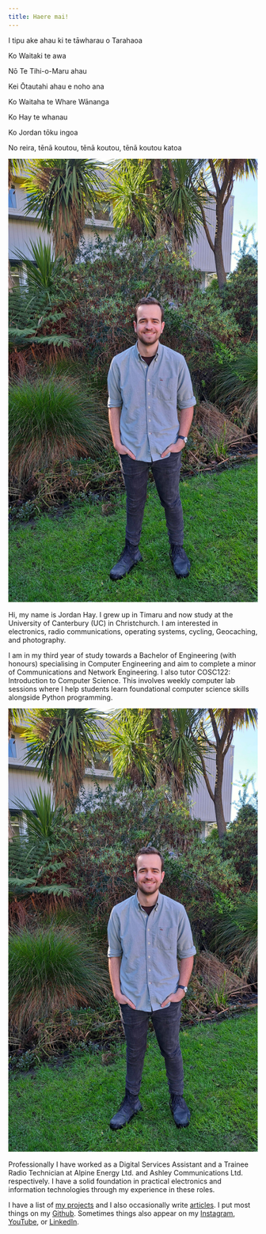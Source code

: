 ```yaml
---
title: Haere mai!
---
```


<link rel="stylesheet" type="text/css" href="css/index.css" />
<link rel="stylesheet" type="text/css" href="css/bee.css" />

<section id="pepeha">
    <p>I tipu ake ahau ki te tāwharau o Tarahaoa</p>
    <p>Ko Waitaki te awa</p>
    <p>Nō Te Tihi-o-Maru ahau</p>
    <p>Kei Ōtautahi ahau e noho ana</p>
    <p>Ko Waitaha te Whare Wānanga</p>
    <p>Ko Hay te whanau</p>
    <p>Ko Jordan tōku ingoa</p>
    <p>No reira, tēnā koutou, tēnā koutou, tēnā koutou katoa</p>
</section>

<img src="img/jordan.jpg" id="aside-profile" alt="Jordan stood in front of ECE at UC." />

<section id="introduction">
    <p>
        Hi, my name is Jordan Hay. I grew up in Timaru and now study at the University of Canterbury
        (UC) in Christchurch. I am interested in electronics, radio communications, operating 
        systems, cycling, Geocaching, and photography.
    </p>
    <p>
        I am in my third year of study towards a Bachelor of Engineering (with honours) specialising 
        in Computer Engineering and aim to complete a minor of Communications and Network 
        Engineering. I also tutor COSC122: Introduction to Computer Science. This involves weekly 
        computer lab sessions where I help students learn foundational computer science skills 
        alongside Python programming.
    </p>
    <img src="img/jordan.jpg" id="inline-profile" alt="Jordan stood in front of ECE at UC." />
    <p>
        Professionally I have worked as a Digital Services Assistant and a Trainee Radio Technician
        at Alpine Energy Ltd. and Ashley Communications Ltd. respectively. I have a solid foundation
        in practical electronics and information technologies through my experience in these roles.
    </p>
    <p>
        I have a list of <a href="/projects">my projects</a> and I also occasionally write 
        <a href="/articles">articles</a>. I put most things on my 
        <a href="https://github.com/JHay0112" target="_blank">Github</a>. Sometimes things also 
        appear on my 
        <a href="https://www.instagram.com/jordanhayphotos/" target="_blank">Instagram</a>,
        <a href="https://www.youtube.com/channel/UCGUPz4yMrsQyk95Z8ZwtMog" target="_blank">YouTube</a>,
        or <a href="https://www.linkedin.com/in/JHay0112/" target="_blank">LinkedIn</a>.
    </p>
</section>

<script src="js/bee.js"></script>